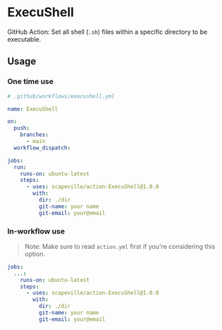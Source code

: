 # ExecuShell

GitHub Action: Set all shell (`.sh`) files within a specific directory to be executable.


## Usage

### One time use

```yml
# .github/workflows/execushell.yml

name: ExecuShell

on:
  push:
    branches:
      - main
  workflow_dispatch:

jobs:
  run:
    runs-on: ubuntu-latest
    steps:
      - uses: scapeville/action-ExecuShell@1.0.0
        with:
          dir: ./dir
          git-name: your name
          git-email: your@email
```

### In-workflow use

> Note: Make sure to read `action.yml` first if you're considering this option.

```yml
jobs:
  ...:
    runs-on: ubuntu-latest
    steps:
      - uses: scapeville/action-ExecuShell@1.0.0
        with:
          dir: ./dir
          git-name: your name
          git-email: your@email
```